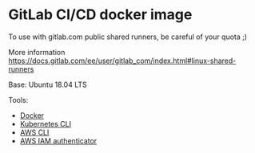 # GitLab CI/CD docker image

To use with gitlab.com public shared runners, be careful of your quota ;)

More information https://docs.gitlab.com/ee/user/gitlab_com/index.html#linux-shared-runners

Base: Ubuntu 18.04 LTS

Tools:

* [Docker](https://docs.docker.com/engine/install/ubuntu/)
* [Kubernetes CLI](https://kubernetes.io/docs/tasks/tools/install-kubectl/)
* [AWS CLI](https://docs.aws.amazon.com/cli/latest/userguide/install-cliv2.htmliam )
* [AWS IAM authenticator](https://docs.aws.amazon.com/eks/latest/userguide/install-aws-iam-authenticator.html)
